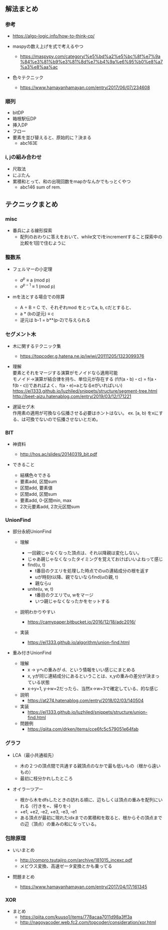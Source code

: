 
## 解法まとめ

### 参考

- https://algo-logic.info/how-to-think-cp/

- maspyの数え上げを式で考えるやつ
    - https://maspypy.com/category/%e5%bd%a2%e5%bc%8f%e7%9a%84%e3%81%b9%e3%81%8d%e7%b4%9a%e6%95%b0%e8%a7%a3%e8%aa%ac

- 色々テクニック
    - https://www.hamayanhamayan.com/entry/2017/06/07/234608
    
### 順列
- bitDP
- 箱根駅伝DP
- 挿入DP
- フロー
- 要素を並び替えると、原始的に？決まる
    - abc163E

### i, jの組み合わせ
- 尺取法
- にぶたん
- 累積和とって、和の出現回数をmapかなんかでもっとくやつ
    - abc146 sum of rem.



## テクニックまとめ


### misc
- 番兵による線形探索
  - 配列のおわりに答えをおいて、while文でiをincrementすること探索中の比較を1回で住むように


### 整数系
-  フェルマーの小定理
    - $a^p$ ≡ a (mod p)
    - $a^{p-1}$ ≡ 1 (mod p)

- mを法とする場合での除算
    - A ÷ B = C で、それぞれmod をとってa, b, cだとすると、
    - a * (bの逆元) ≡ c
    - 逆元は b-1 = b**(p-2)で与えられる

### セグメント木
- 木に関するテクニック集  
    - https://topcoder.g.hatena.ne.jp/iwiwi/20111205/1323099376

- 理解  
    要素とそれをマージする演算がモノイドなら適用可能  
    モノイド->演算が結合律を持ち、単位元が存在する
    (f(f(a・b)・c) = f(a・f(b・c))であればよく、f(a・e)=aとなるeがいればいい)  
    https://ei1333.github.io/luzhiled/snippets/structure/segment-tree.html  
    http://beet-aizu.hatenablog.com/entry/2019/03/12/171221
 
- 遅延セグ木  
    作用素の適用が可換なら伝播させる必要はホントはない。
    ex. [a, b) をxにする、は可換でないので伝播させないとだめ。

### BIT

- 神資料
    - http://hos.ac/slides/20140319_bit.pdf
    
- できること
    - 結構色々できる
    - 要素add, 区間sum
    - 区間add, 要素値
    - 区間add, 区間sum
    - 要素add, 0-区間min, max
    - 2次元要素add, 2次元区間sum

### UnionFind

- 部分永続UnionFind
     - 理解
        - 一回親じゃなくなった頂点は、それ以降親は変化しない。 
        - じゃあ親じゃなくなったタイミングを覚えておけばいいよねって感じ
        - find(u, t)
            - t番目のクエリを処理した時点でのuの連結成分の根を返す
            - uが時刻t以降、親でないならfind(uの親, t)
            - 親ならu
        - unite(u, w, t)
            - t番目のクエリでu, wをマージ
            - いつ親じゃなくなったかをセットする
        
    - 説明わかりやすい
        - https://camypaper.bitbucket.io/2016/12/18/adc2016/
    - 実装
        - https://ei1333.github.io/algorithm/union-find.html
   
            
- 重み付きUnionFind
    - 理解
        - x -> yへの重みが d、という情報をいい感じにまとめる
        - x, yが同じ連結成分にあるということは、x,yの重みの差分が決まっている状態
        - x->y=1, y->w=2だったら、当然x->w=3で確定している、的な感じ
    - 説明
        - https://at274.hatenablog.com/entry/2018/02/03/140504
    - 実装
        - https://ei1333.github.io/luzhiled/snippets/structure/union-find.html
    - 問題例
        - https://qiita.com/drken/items/cce6fc5c579051e64fab
    
### グラフ

- LCA（最小共通祖先）
    - 木の２つの頂点間で共通する親頂点のなかで最も低いもの（根から遠いもの）
    - 最初に枝分かれしたところ
    
- オイラーツアー
    - 根から木をdfsしたときの訪れる順に、辺もしくは頂点の重みを配列にいれる（行きを+、帰りを-)
    - +e1, +e2, -e2, +e3, -e3, -e1
    - ある頂点が最初に現れたidxまでの累積和を取ると、根からその頂点までの辺（頂点）の重みの和になっている。


### 包除原理

- いいまとめ
    - http://compro.tsutajiro.com/archive/181015_incexc.pdf
    - メビウス変換、高速ゼータ変換とかも乗ってる
    
- 問題まとめ
    - https://www.hamayanhamayan.com/entry/2017/04/17/161345
    
    
### XOR

- まとめ
    - https://qiita.com/kuuso1/items/778acaa7011d98a3ff3a
    - http://nagoyacoder.web.fc2.com/topcoder/consideration/xor.html    